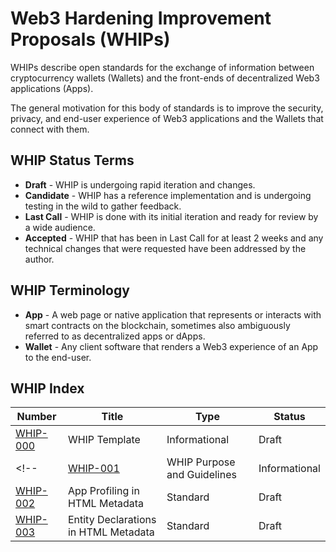 # Web3 Hardening Improvement Proposals (WHIPs)

WHIPs describe open standards for the exchange of information between cryptocurrency wallets (Wallets) and the front-ends of decentralized Web3 applications (Apps).

The general motivation for this body of standards is to improve the security, privacy, and end-user experience of Web3 applications and the Wallets that connect with them.


## WHIP Status Terms

- **Draft** - WHIP is undergoing rapid iteration and changes.
- **Candidate** - WHIP has a reference implementation and is undergoing testing in the wild to gather feedback.
- **Last Call** - WHIP is done with its initial iteration and ready for review by a wide audience.
- **Accepted** - WHIP that has been in Last Call for at least 2 weeks and any technical changes that were requested have been addressed by the author.


## WHIP Terminology

- **App** - A web page or native application that represents or interacts with smart contracts on the blockchain, sometimes also ambiguously referred to as decentralized apps or dApps.
- **Wallet** - Any client software that renders a Web3 experience of an App to the end-user.


## WHIP Index

| Number                  | Title                                                                 | Type          | Status    |
|-------------------------|-----------------------------------------------------------------------|---------------|---------- |
| [WHIP-000](whip-000.md) | WHIP Template                                                         | Informational | Draft     |
<!-- | [WHIP-001](whip-001.md) | WHIP Purpose and Guidelines                                           | Informational | Draft     | -->
| [WHIP-002](whip-002.md) | App Profiling in HTML Metadata                                        | Standard      | Draft     |
| [WHIP-003](whip-003.md) | Entity Declarations in HTML Metadata                                  | Standard      | Draft     |
